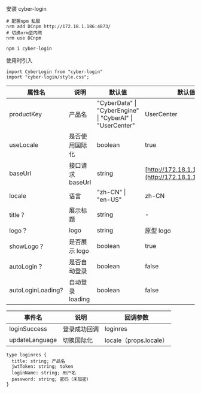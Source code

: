安装 cyber-login

```shell
# 配置npm 私服
nrm add DCnpm http://172.18.1.186:4873/
# 切换nrm至内网
nrm use DCnpm

npm i cyber-login
```

使用时引入

```shell
import CyberLogin from "cyber-login"
import "cyber-login/style.css";
```

| **属性名**        | **说明**         | **默认值**                                                            | **默认值**                                             |
| ----------------- | ---------------- | --------------------------------------------------------------------- | ------------------------------------------------------ |
| productKey        | 产品名           | "CyberData" &#124; "CyberEngine" &#124; "CyberAI" &#124; "UserCenter" | UserCenter                                             |
| useLocale         | 是否使用国际化   | boolean                                                               | true                                                   |
| baseUrl           | 接口请求 baseUrl | string                                                                | [http://172.18.1.146:30201](http://172.18.1.146:30201) |
| locale            | 语言             | "zh-CN" &#124; "en-US"                                                | zh-CN                                                  |
| title？           | 展示标题         | string                                                                | -                                                      |
| logo？            | logo             | string                                                                | 原型 logo                                              |
| showLogo？        | 是否展示 logo    | boolean                                                               | true                                                   |
| autoLogin？       | 是否自动登录     | boolean                                                               | false                                                  |
| autoLoginLoading? | 自动登录 loading | boolean                                                               | false                                                  |

| **事件名**     | **说明**     | **回调参数**           |
| -------------- | ------------ | ---------------------- |
| loginSuccess   | 登录成功回调 | loginres               |
| updateLanguage | 切换国际化   | locale（props.locale） |

```
type loginres {
  title: string; 产品名
  jwtToken: string; token
  loginName: string; 用户名
  password: string; 密码（未加密）
}
```
